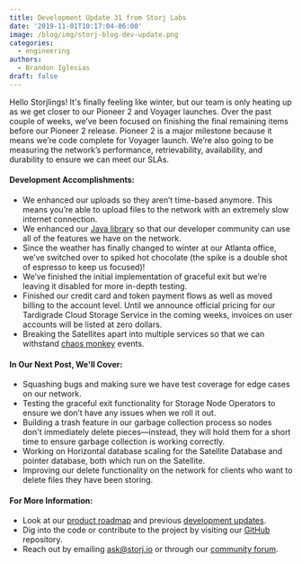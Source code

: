 ```yaml
---
title: Development Update 31 from Storj Labs
date: '2019-11-01T10:17:04-06:00'
image: /blog/img/storj-blog-dev-update.png
categories:
  - engineering
authors:
  - Brandon Iglesias
draft: false
---
```

Hello Storjlings! It's finally feeling like winter, but our team is only heating up as we get closer to our Pioneer 2 and Voyager launches. Over the past couple of weeks, we’ve been focused on finishing the final remaining items before our Pioneer 2 release. Pioneer 2 is a major milestone because it means we’re code complete for Voyager launch. We’re also going to be measuring the network’s performance, retrievability, availability, and durability to ensure we can meet our SLAs.

#### Development Accomplishments:

* We enhanced our uploads so they aren’t time-based anymore. This means you’re able to upload files to the network with an extremely slow internet connection.  
* We enhanced our [Java library](https://storj.github.io/android-libuplink/javadoc/latest) so that our developer community can use all of the features we have on the network.  
* Since the weather has finally changed to winter at our Atlanta office, we’ve switched over to spiked hot chocolate (the spike is a double shot of espresso to keep us focused)! 
* We’ve finished the initial implementation of graceful exit but we’re leaving it disabled for more in-depth testing.  
* Finished our credit card and token payment flows as well as moved billing to the account level. Until we announce official pricing for our Tardigrade Cloud Storage Service in the coming weeks, invoices on user accounts will be listed at zero dollars.  
* Breaking the Satellites apart into multiple services so that we can withstand [chaos monkey](https://github.com/Netflix/chaosmonkey) events. 

#### In Our Next Post, We'll Cover:

* Squashing bugs and making sure we have test coverage for edge cases on our network.  
* Testing the graceful exit functionality for Storage Node Operators to ensure we don’t have any issues when we roll it out. 
* Building a trash feature in our garbage collection process so nodes don't immediately delete pieces—instead, they will hold them for a short time to ensure garbage collection is working correctly. 
* Working on Horizontal database scaling for the Satellite Database and pointer database, both which run on the Satellite. 
* Improving our delete functionality on the network for clients who want to delete files they have been storing.  

#### For More Information: 

* Look at our [product roadmap](https://storjlabs.aha.io/published/01ee405b4bd8d14208c5256d70d73a38?page=1) and previous [development updates](https://storj.io/blog/2019/09/development-update-29-from-storj-labs/).  
* Dig into the code or contribute to the project by visiting our [GitHub](https://github.com/storj/storj) repository.  
* Reach out by emailing ask@storj.io or through our [community forum](https://forum.storj.io).
